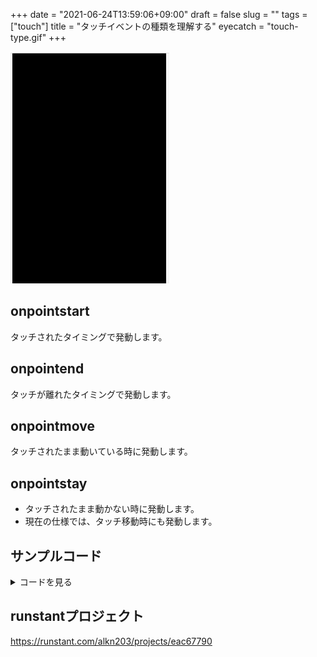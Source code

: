 +++
date = "2021-06-24T13:59:06+09:00"
draft = false
slug = ""
tags = ["touch"]
title = "タッチイベントの種類を理解する"
eyecatch = "touch-type.gif"
+++

![touch-type](touch-type.gif)

## onpointstart
タッチされたタイミングで発動します。

## onpointend
タッチが離れたタイミングで発動します。

## onpointmove
タッチされたまま動いている時に発動します。

## onpointstay
* タッチされたまま動かない時に発動します。
* 現在の仕様では、タッチ移動時にも発動します。

## サンプルコード
<details>
<summary>コードを見る</summary>

```js
// グローバルに展開
phina.globalize();

var LABEL_COLOR = 'yellow';
/*
 * メインシーン
 */
phina.define("MainScene", {
  // 継承
  superClass: 'DisplayScene',
  // 初期化
  init: function() {
    // 親クラス初期化
    this.superInit();
    // 背景色
    this.backgroundColor = 'black';

    var label1 = Label({
      text: '',
      fill: LABEL_COLOR,
    }).addChildTo(this).setPosition(320, 480);

    var label2 = Label({
      text: '',
      fill: LABEL_COLOR,
    }).addChildTo(this).setPosition(320, 600);

    var label3 = Label({
      text: '',
      fill: LABEL_COLOR,
    }).addChildTo(this).setPosition(320, 720);
    
    var label4 = Label({
      text: '',
      fill: LABEL_COLOR,
    }).addChildTo(this).setPosition(320, 840);
    
    var cnt1 = 0;
    var cnt2 = 0;
    var cnt3 = 0;
    var cnt4 = 0;
    // タッチ開始
    this.onpointstart = function() {
      cnt1++;
      label1.text = 'pointstart: ' + cnt1; 
    };
    // タッチ終了
    this.onpointend = function() {
      cnt2++;
      label2.text = 'pointend: ' + cnt2; 
    };
    // タッチしながら移動
    this.onpointmove = function() {
      cnt3++;
      label3.text = 'pointmove: ' + cnt3; 
    };
    // タッチしながら停止
    this.onpointstay = function() {
      cnt4++;
      label4.text = 'pointstay: ' + cnt4; 
    };
  },
});
/*
 * メイン処理
 */
phina.main(function() {
  // アプリケーションを生成
  var app = GameApp({
    // MainScene から開始
    startLabel: 'main',
  });
  // fps表示
  //app.enableStats();
  // 実行
  app.run();
});
```

</details>

## runstantプロジェクト
https://runstant.com/alkn203/projects/eac67790